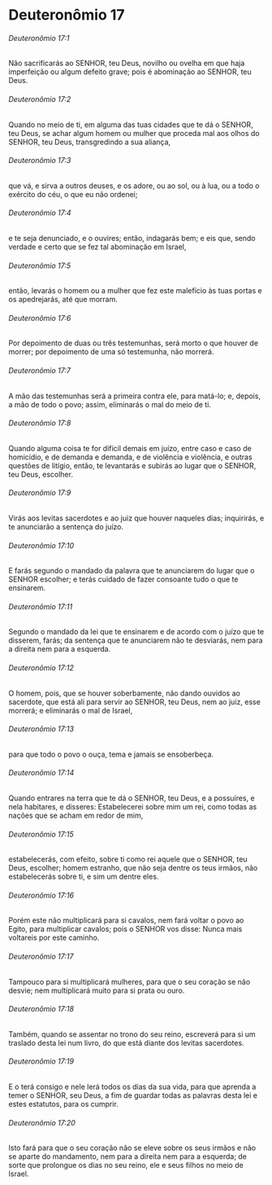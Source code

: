 # Deuteronômio 17

###### Deuteronômio 17:1

Não sacrificarás ao SENHOR, teu Deus, novilho ou ovelha em que haja imperfeição ou algum defeito grave; pois é abominação ao SENHOR, teu Deus.

###### Deuteronômio 17:2

Quando no meio de ti, em alguma das tuas cidades que te dá o SENHOR, teu Deus, se achar algum homem ou mulher que proceda mal aos olhos do SENHOR, teu Deus, transgredindo a sua aliança,

###### Deuteronômio 17:3

que vá, e sirva a outros deuses, e os adore, ou ao sol, ou à lua, ou a todo o exército do céu, o que eu não ordenei;

###### Deuteronômio 17:4

e te seja denunciado, e o ouvires; então, indagarás bem; e eis que, sendo verdade e certo que se fez tal abominação em Israel,

###### Deuteronômio 17:5

então, levarás o homem ou a mulher que fez este malefício às tuas portas e os apedrejarás, até que morram.

###### Deuteronômio 17:6

Por depoimento de duas ou três testemunhas, será morto o que houver de morrer; por depoimento de uma só testemunha, não morrerá.

###### Deuteronômio 17:7

A mão das testemunhas será a primeira contra ele, para matá-lo; e, depois, a mão de todo o povo; assim, eliminarás o mal do meio de ti.

###### Deuteronômio 17:8

Quando alguma coisa te for difícil demais em juízo, entre caso e caso de homicídio, e de demanda e demanda, e de violência e violência, e outras questões de litígio, então, te levantarás e subirás ao lugar que o SENHOR, teu Deus, escolher.

###### Deuteronômio 17:9

Virás aos levitas sacerdotes e ao juiz que houver naqueles dias; inquirirás, e te anunciarão a sentença do juízo.

###### Deuteronômio 17:10

E farás segundo o mandado da palavra que te anunciarem do lugar que o SENHOR escolher; e terás cuidado de fazer consoante tudo o que te ensinarem.

###### Deuteronômio 17:11

Segundo o mandado da lei que te ensinarem e de acordo com o juízo que te disserem, farás; da sentença que te anunciarem não te desviarás, nem para a direita nem para a esquerda.

###### Deuteronômio 17:12

O homem, pois, que se houver soberbamente, não dando ouvidos ao sacerdote, que está ali para servir ao SENHOR, teu Deus, nem ao juiz, esse morrerá; e eliminarás o mal de Israel,

###### Deuteronômio 17:13

para que todo o povo o ouça, tema e jamais se ensoberbeça.

###### Deuteronômio 17:14

Quando entrares na terra que te dá o SENHOR, teu Deus, e a possuíres, e nela habitares, e disseres: Estabelecerei sobre mim um rei, como todas as nações que se acham em redor de mim,

###### Deuteronômio 17:15

estabelecerás, com efeito, sobre ti como rei aquele que o SENHOR, teu Deus, escolher; homem estranho, que não seja dentre os teus irmãos, não estabelecerás sobre ti, e sim um dentre eles.

###### Deuteronômio 17:16

Porém este não multiplicará para si cavalos, nem fará voltar o povo ao Egito, para multiplicar cavalos; pois o SENHOR vos disse: Nunca mais voltareis por este caminho.

###### Deuteronômio 17:17

Tampouco para si multiplicará mulheres, para que o seu coração se não desvie; nem multiplicará muito para si prata ou ouro.

###### Deuteronômio 17:18

Também, quando se assentar no trono do seu reino, escreverá para si um traslado desta lei num livro, do que está diante dos levitas sacerdotes.

###### Deuteronômio 17:19

E o terá consigo e nele lerá todos os dias da sua vida, para que aprenda a temer o SENHOR, seu Deus, a fim de guardar todas as palavras desta lei e estes estatutos, para os cumprir.

###### Deuteronômio 17:20

Isto fará para que o seu coração não se eleve sobre os seus irmãos e não se aparte do mandamento, nem para a direita nem para a esquerda; de sorte que prolongue os dias no seu reino, ele e seus filhos no meio de Israel.

